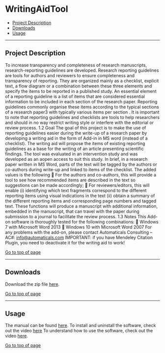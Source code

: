 # WritingAidTool

 * [Project Description](#project-description)
 * [Downloads](#downloads)
 * [Usage](#usage)

----

## Project Description

To increase transparency and completeness of research manuscripts, research-reporting guidelines are developed. Research reporting guidelines are tools for authors and reviewers to ensure completeness and transparency of reporting. They are organized mainly as a checklist, explicit text, a flow diagram or a combination between these three elements and specify the items to be reported in a published study. An essential element of a reporting guideline is a list of items that are considered essential information to be included in each section of the research paper. Reporting guidelines commonly organise these items according to the typical sections of a research paper3 with typically various items per section . It is important to note that reporting guidelines and checklists are tools to help researchers and should in no way restrict writing style or interfere with the editorial or review process.
1.2 Goal
The goal of this project is to make the use of reporting guidelines easier during the write-up of a research paper by developing a writing aid in the form of Add-in in MS word (instead of a checklist). The writing aid will propose the items of existing reporting guidelines as a base for the writing of an article presenting scientific findings. The tool was evaluated in an intervention study and was developed as an aopen access to suit this study.
In brief, in a research paper written in MS Word, parts of the text will be tagged by the authors or co-authors during write-up and linked to items of the checklist. The added values is the following
 For the authors and co-authors, this will provide a tool to see how recommended items are described in the text so suggestions can be made accordingly;
 For reviewers/editors, this will enable (i) identifying which text fragments correspond to the different reporting items using visual indications in the text (ii) obtain a summary of the different reporting items and corresponding page numbers and tagged text. These functions will produce a manuscript with additional information, embedded in the manuscript, that can travel with the paper during submission to a journal to facilitate the review process.
1.3 Notes
This Add-on software is thoroughly tested for the following combinations:
 Windows 7 with Microsoft Word 2013
 Windows 10 with Microsoft Word 2007
For any problems with the add-on, please contact Automaticals Consulting – AC#: info@automaticals.com
IMPORTANT: if you have Mendeley Citation Plugin, you need to deactivate it for the writing aid to work!

[Go to top of page](#WritingAidTool)

----

## Downloads

Download the zip file [here](https://github.com/carllachat/WritingAidTool/releases/download/1.0.0/Install.zip).

[Go to top of page](#WritingAidTool)

----

## Usage
The manual can be found [here](https://github.com/carllachat/WritingAidTool/blob/master/Manual%20Writing%20Publication%20Aid.pdf).
To install and uninstall the software, check out the video [here](https://www.youtube.com/watch?v=HPp_BRMUUY8&feature=youtu.be)
To understand how to use the software, check out the video [here](https://www.youtube.com/watch?v=T7HbbCD0sxI). 

[Go to top of page](#WritingAidTool)
